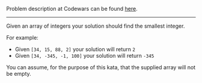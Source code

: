 Problem description at Codewars can be found [here](https://www.codewars.com/kata/55a2d7ebe362935a210000b2/train/python).

-------------

Given an array of integers your solution should find the smallest integer.

For example:

- Given `[34, 15, 88, 2]` your solution will return `2`
- Given `[34, -345, -1, 100]` your solution will return `-345`

You can assume, for the purpose of this kata, that the supplied array will not be empty.

